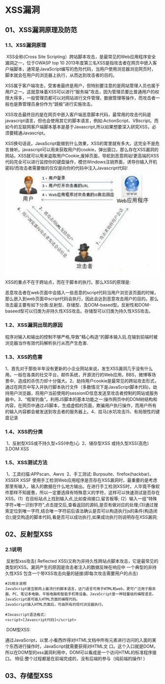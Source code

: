 # XSS漏洞

## 01、XSS漏洞原理及防范

### 1.1、XSS漏洞原理

​	XSS全称(Cross Site Scripting）跨站脚本攻击，是最常见的Web应用程序安全漏洞之一，位于OWASP top 10 2013年度第三名XSS是指攻击者在网页中嵌入客户端脚本，通常是JavaScript编写的危险代码，当用户使用浏览器浏览网页时，脚本就会在用户的浏览器上执行，从而达到攻击者的目的。

​	XSS属于客户端攻击，受害者最终是用户，但特别要注意的是网站管理人员也属于用户之一。这就意味着XSS可以进行“服务端”攻击，因为管理员要比普通用户的权限大得多，一般管理员都可以对网站进行文件管理，数据管理等操作，而攻击者一般也是靠管理员身份作为“跳板”进行实施攻击。

​	XSS攻击最终目的是在网页中嵌入客户端恶意脚本代码，最常用的攻击代码是javascript语言，但也会使用其它的脚本语言，例如:ActionScript、VBscript。而如今的互联网客户端脚本基本是基于Javascript,所以如果想要深入研究XSS，必须要精通Javascript。

​	XSS换句话说，JavaScript能做到什么效果，XSS的胃里就有多大。这完全不是危言耸听。javascript可以用来获取用户的cookie，弹出窗口，那么存在XSS漏洞的网站，XSS就可以用来盗取用户Cookie,废掉页面，导航到恶意网站!更高端的XSS代码完全可以进行监控你的键盘操作，模仿Windows注销界面，诱导你输入开机密码!而攻击者需要做的仅仅是向你的代码中注入Javascript代码!

![image-20241023102536039](.\typora-user-images\image-20241023102536039.png)

XSS的重点不在于跨站点，而在于脚本的执行。那么XSS的原理是:

​	恶意攻击者在web页面中会插入一些恶意的script代码当用户浏览该页面的时候，那么嵌入到web页面中script代码会执行，因此会达到恶意攻击用户的目的。那么攻击最主要有如下分类:反射型、存储型、及DOM-based型。反射性和DOM-baseed型可以归类为非持久性XSS攻击。存储型可以归类为持久性XSS攻击。

### 1.2、XSS漏洞出现的原因

程序对输入和输出的控制不够严格,导致"精心构造“的脚本输入后,在输到前端时被浏览器当作有效代码解析执行从而产生危害.

### 1.3、XSS的危害

​	1、首先对于那些半年没有更新的小企业网站来说，发生XSS漏洞几乎没有什么用。一般在各类的社交平台，邮件系统，开源流行的Web应用，BBS，微博等场景中，造成的杀伤力却十分强大。
​	2、劫持用户cookie是最常见的跨站攻击形式，通过在网页中写入并执行脚本执行文件（多数情况下是JavaScript脚本代码)，劫持用户浏览器，将用户当前使用的sessionlD信息发送至攻击者控制的网站或服务器中。
​	3、“框架钓鱼”。利用JS脚本的基本功能之一:操作网页中的DOM树结构和内容，在网页中通过JS脚本，生成虚假的页面，欺骗用户执行操作，而用户所有的输入内容都会被发送到攻击者的服务器上。
​	4、挂马(水坑攻击)5、有局限性的键盘记录

### 1.4、XSS的分类

​	1、反射型XSS或不持久型×SS(中危)心
​	2、储存型XSS 或持久型XSS(高危)
​	3.DOM XSS

### 1.5、XSS测试方法

​	1、工具扫描:APPscan、Awvs
​	2、手工测试: Burpsuite、firefox(hackbar)、XSSER XSSF
​	使用手工检测Web应用程序是否存在XSS漏洞时，最重要的是考虑那里有输入，输入的数据在什么地方输出。在进行手工检测XSS时，人毕竟不像软件那样不知疲惫，所以一定要选择有特殊意义的字符，这样可以快速测试是否存在XSS。
​		(1）在目标站点上找到输入点,比如查询接口,留言板等;
​		(2）输入一组"特殊字符+唯一识别字符",点击提交后,查看返回的源码,是否有做对应的处理;
​		(3)通过搜索定位到唯一字符,结合唯一字符前后语法确认是否可以构造执行js的条件(构造闭合);提交构造的脚本代码,看是否可以成功执行,如果成功执行则说明存在XSS漏洞;

## 02、反射型XSS

### 2.1说明

​	反射型xss攻击( Reflected XSS)又称为非持久性跨站点脚本攻击，它是最常见的类型的XSS。漏洞产生的原因是攻击者注入的数据反映在响应中
一个典型的非持久性XSS
包含一个带XSS攻击向量的链接(即每次攻击需要用户的点击)

```shell
#JS相关说明
JavaScript是互联网上最流行的脚本语言，这门语言可用于HTML和web，更可广泛用于服务器、PC、笔记本电脑、平板电脑和智能手机等设备。JavaScript是一种轻量级的编程语言。
JavaScript是可插入HTML页面的编程代码。
JavaScript插入HTML页面后，可由所有的现代浏览器执行。

#Javascript语法格式:
<script>[Javascript代码]</script>

```

​	DOM型XSS:

​	通过JavaScript，以里.小看西炸得对HTML文档中所有元素进行访问的入面的某个东西进行操作时，JavaScript就需要获得对HTML文
口。这个入口就是DOM，所以在DOM型的xss漏洞利用中，DOM可以看成是一个访问HTML的标准程序接口。
特征:整个过程都是在前端完成的，没有后端的参与（纯前端的操作! )

## 03、存储型XSS
